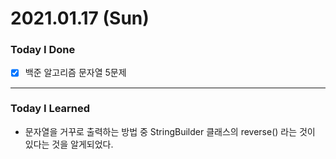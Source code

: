 # 2021.01.17 (Sun)
### Today I Done
- [x] 백준 알고리즘 문자열 5문제
***
### Today I Learned
- 문자열을 거꾸로 출력하는 방법 중 StringBuilder 클래스의 reverse() 라는 것이 있다는 것을 알게되었다.  

 